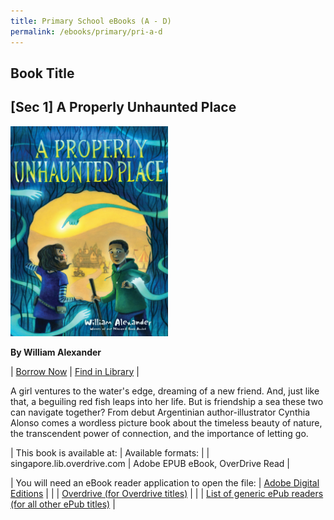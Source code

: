 ```yaml
---
title: Primary School eBooks (A - D)
permalink: /ebooks/primary/pri-a-d
---
```


## **Book Title**

## **[Sec 1] A Properly Unhaunted Place**

<img src="/images/discovereads/secondary/A Properly Unhaunted Place.jpg" style="width: 50%;">

**By William Alexander**

| [Borrow Now](https://go.nlb.gov.sg/r/eReads?p=c2lkPTliM2QwMmNkLTA2ZGMtNGY1Mi1iZmQwLWEwNmJjOGE5MWM3NiZkPWh0dHAlM2ElMmYlMmZzaW5nYXBvcmUubGliLm92ZXJkcml2ZS5jb20lMmZDb250ZW50RGV0YWlscy5odG0lM2ZJRCUzZDliM2QwMmNkLTA2ZGMtNGY1Mi1iZmQwLWEwNmJjOGE5MWM3NiZkdD1FQk9PS1MuT1ZFUkRSSVZFJmRpZD05YjNkMDJjZC0wNmRjLTRmNTItYmZkMC1hMDZiYzhhOTFjNzYmX25sYg%3d%3d) | [Find in Library](https://go.nlb.gov.sg/r/eReads?p=c2lkPTliM2QwMmNkLTA2ZGMtNGY1Mi1iZmQwLWEwNmJjOGE5MWM3NiZkPWh0dHAlM2ElMmYlMmZzZWFyY2gubmxiLmdvdi5zZyUyZlNlYXJjaCUzZnF1ZXJ5JTNkJTI2dGl0bGVxdWVyeSUzZEFxdWFyaXVtJTI2Y3JlYXRvcnF1ZXJ5JTNkQ3ludGhpYSUyYkFsb25zbyUyNnB1Ymxpc2hlcnF1ZXJ5JTNkJTI2c3ViamVjdHF1ZXJ5JTNkJTI2Y29udCUzZGJvb2slMjZtb2RlJTNkYWR2YW5jZWQmZHQ9RUJPT0tTLk9WRVJEUklWRSZkaWQ9OWIzZDAyY2QtMDZkYy00ZjUyLWJmZDAtYTA2YmM4YTkxYzc2Jl9ubGI%3d) |


A girl ventures to the water's edge, dreaming of a new friend. And, just like that, a beguiling red fish leaps into her life. But is friendship a sea these two can navigate together? From debut Argentinian author-illustrator Cynthia Alonso comes a wordless picture book about the timeless beauty of nature, the transcendent power of connection, and the importance of letting go.


| This book is available at: | Available formats: |
| singapore.lib.overdrive.com | Adobe EPUB eBook, OverDrive Read |    

| You will need an eBook reader application to open the file: | [Adobe Digital Editions](http://www.adobe.com/products/digitaleditions/) |
| | [Overdrive (for Overdrive titles)](http://app.overdrive.com/) |
| | [List of generic ePub readers (for all other ePub titles)](http://eresources.nlb.gov.sg/Main/Help/EPUB) |